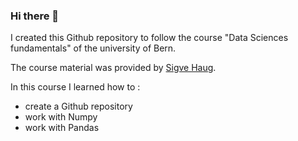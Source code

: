 ### Hi there 👋
I created this Github repository to follow the course "Data Sciences fundamentals" of the university of Bern.

The course material was provided by [Sigve Haug](https://github.com/sigvehaug/DSF-DCBP).

In this course I learned how to :
- create a Github repository 
- work with Numpy
- work with Pandas
